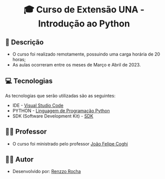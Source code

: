 <h1 align="center"> 🎓 Curso de Extensão UNA - Introdução ao Python

<h2 id=descricao> 📜 Descrição</h2>

- O curso foi realizado remotamente, possuindo uma carga horária de 20 horas;
- As aulas ocorreram entre os meses de Março e Abril de 2023.<br>

<h2 id=tecnologias> 💻 Tecnologias </h2>

As tecnologias que serão utilizadas são as seguintes: 

-  IDE - <a href="https://code.visualstudio.com/">Visual Studio Code</a>
-  PYTHON - <a href="https://www.python.org/">Linguagem de Programação Python</a>
-  SDK (Software Development Kit) - <a href="https://dotnet.microsoft.com/pt-br/download/visual-studio-sdks">SDK</a>

<h2 id=Professor> 👨‍🏫 Professor </h2>

- O curso foi ministrado pelo professor <a href="https://github.com/jcoghi">João Felipe Coghi</a>

<h2 id=autor> 👨‍🎓 Autor </h2>

- Desenvolvido por: <a href="github.com/renzzorocha" target="_blank">Renzzo Rocha</a>
